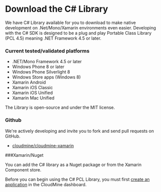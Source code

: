 # Download the C# Library

We have C# Library available for you to download to make native development on .Net/Mono/Xamarin environments even easier. Developing with the C# SDK is designed to be a plug and play Portable Class Library (PCL 4.5) meaning .NET Framework 4.5 or later.

### Current tested/validated platforms
* .NET/Mono Framework 4.5 or later
* Windows Phone 8 or later
* Windows Phone Silverlight 8
* Windows Store apps (Windows 8)
* Xamarin Android
* Xamarin iOS Classic
* Xamarin iOS Unified
* Xamarin Mac Unified

The Library is open-source and under the MIT license.

### Github

We're actively developing and invite you to fork and send pull requests on GitHub.

* [cloudmine/cloudmine-xamarin](https://github.com/cloudmine/cloudmine-xamarin)

###Xamarin/Nuget

You can add the C# library as a Nuget package or from the Xamarin Component store.

Before you can begin using the C# PCL Library, you must first [create an application](/dashboard/app/create) in the CloudMine dashboard.
